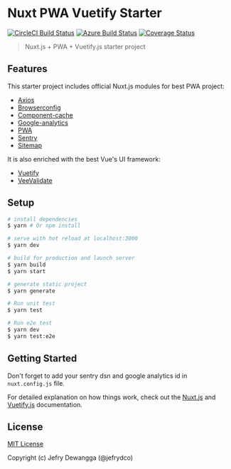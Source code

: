 # Nuxt PWA Vuetify Starter

[![CircleCI Build Status](https://badgen.net/circleci/github/jefrydco/nuxt-pwa-vuetify-starter/master)](https://circleci.com/gh/jefrydco/nuxt-pwa-vuetify-starter)
[![Azure Build Status](https://dev.azure.com/jefrydco/jefrydco/_apis/build/status/jefrydco.nuxt-pwa-vuetify-starter)](https://dev.azure.com/jefrydco/jefrydco/_build?definitionId=1)
[![Coverage Status](https://badgen.net/codecov/c/github/jefrydco/nuxt-pwa-vuetify-starter/master)](https://codecov.io/gh/jefrydco/nuxt-pwa-vuetify-starter)

> Nuxt.js + PWA + Vuetify.js starter project

## Features

This starter project includes official Nuxt.js modules for best PWA project:

- [Axios](https://github.com/nuxt-community/axios-module)
- [Browserconfig](https://github.com/nuxt-community/modules/tree/master/packages/browserconfig)
- [Component-cache](https://github.com/nuxt-community/modules/tree/master/packages/component-cache)
- [Google-analytics](https://github.com/nuxt-community/analytics-module)
- [PWA](https://github.com/nuxt-community/pwa-module)
- [Sentry](https://github.com/nuxt-community/sentry-module)
- [Sitemap](https://github.com/nuxt-community/sitemap-module)

It is also enriched with the best Vue's UI framework:

- [Vuetify](https://vuetifyjs.com)
- [VeeValidate](https://baianat.github.io/vee-validate/)

## Setup

```bash
# install dependencies
$ yarn # Or npm install

# serve with hot reload at localhost:3000
$ yarn dev

# build for production and launch server
$ yarn build
$ yarn start

# generate static project
$ yarn generate

# Run unit test
$ yarn test

# Run e2e test
$ yarn dev
$ yarn test:e2e
```

## Getting Started

Don't forget to add your sentry dsn and google analytics id in `nuxt.config.js` file.

For detailed explanation on how things work, check out the [Nuxt.js](https://github.com/nuxt/nuxt.js) and [Vuetify.js](https://vuetifyjs.com/) documentation.

## License

[MIT License](license.md)

Copyright (c) Jefry Dewangga (@jefrydco)
